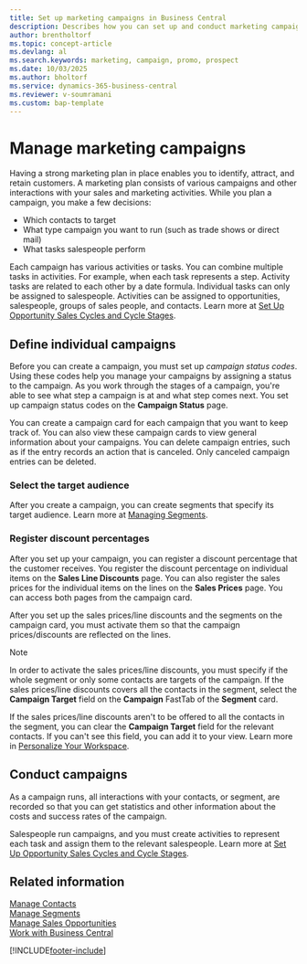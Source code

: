 ```yaml
---
title: Set up marketing campaigns in Business Central
description: Describes how you can set up and conduct marketing campaigns in Business Central to help you identify and attract prospects and retain customers.
author: brentholtorf
ms.topic: concept-article
ms.devlang: al
ms.search.keywords: marketing, campaign, promo, prospect
ms.date: 10/03/2025
ms.author: bholtorf
ms.service: dynamics-365-business-central
ms.reviewer: v-soumramani
ms.custom: bap-template
---
```


# Manage marketing campaigns

Having a strong marketing plan in place enables you to identify, attract, and retain customers. A marketing plan consists of various campaigns and other interactions with your sales and marketing activities. While you plan a campaign, you make a few decisions:

- Which contacts to target
- What type campaign you want to run (such as trade shows or direct mail)
- What tasks salespeople perform

Each campaign has various activities or tasks. You can combine multiple tasks in activities. For example, when each task represents a step. Activity tasks are related to each other by a date formula. Individual tasks can only be assigned to salespeople. Activities can be assigned to opportunities, salespeople, groups of sales people, and contacts. Learn more at [Set Up Opportunity Sales Cycles and Cycle Stages](marketing-how-setup-opportunity-sales-cycles-stages.md).

## Define individual campaigns

Before you can create a campaign, you must set up *campaign status codes*. Using these codes help you manage your campaigns by assigning a status to the campaign. As you work through the stages of a campaign, you're able to see what step a campaign is at and what step comes next. You set up campaign status codes on the **Campaign Status** page.

You can create a campaign card for each campaign that you want to keep track of. You can also view these campaign cards to view general information about your campaigns.
You can delete campaign entries, such as if the entry records an action that is canceled. Only canceled campaign entries can be deleted.

### Select the target audience

After you create a campaign, you can create segments that specify its target audience. Learn more at [Managing Segments](marketing-segments.md).

### Register discount percentages

After you set up your campaign, you can register a discount percentage that the customer receives. You register the discount percentage on individual items on the **Sales Line Discounts** page. You can also register the sales prices for the individual items on the lines on the **Sales Prices** page. You can access both pages from the campaign card.

After you set up the sales prices/line discounts and the segments on the campaign card, you must activate them so that the campaign prices/discounts are reflected on the lines.

> [!NOTE]  
> In order to activate the sales prices/line discounts, you must specify if the whole segment or only some contacts are targets of the campaign. If the sales prices/line discounts covers all the contacts in the segment, select the **Campaign Target** field on the **Campaign** FastTab of the **Segment** card.

If the sales prices/line discounts aren't to be offered to all the contacts in the segment, you can clear the **Campaign Target** field for the relevant contacts. If you can't see this field, you can add it to your view. Learn more in [Personalize Your Workspace](ui-personalization-user.md).

## Conduct campaigns

As a campaign runs, all interactions with your contacts, or segment, are recorded so that you can get statistics and other information about the costs and success rates of the campaign.

Salespeople run campaigns, and you must create activities to represent each task and assign them to the relevant salespeople. Learn more at [Set Up Opportunity Sales Cycles and Cycle Stages](marketing-how-setup-opportunity-sales-cycles-stages.md).

## Related information

[Manage Contacts](marketing-contacts.md)  
[Manage Segments](marketing-segments.md)  
[Manage Sales Opportunities](marketing-manage-sales-opportunities.md)  
[Work with Business Central](ui-work-product.md)  

[!INCLUDE[footer-include](includes/footer-banner.md)]

